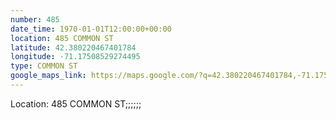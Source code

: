 ```yaml
---
number: 485
date_time: 1970-01-01T12:00:00+00:00
location: 485 COMMON ST
latitude: 42.380220467401784
longitude: -71.17508529274495
type: COMMON ST
google_maps_link: https://maps.google.com/?q=42.380220467401784,-71.17508529274495
---
```


Location: 485 COMMON ST;;;;;;
